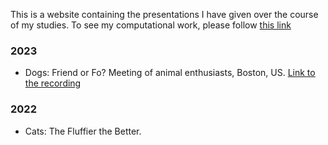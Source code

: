This is a website containing the presentations I have given over the course of my studies. To see my computational work, please follow [this link](https://github.com/tiacinzia)

### 2023

- Dogs: Friend or Fo? Meeting of animal enthusiasts, Boston, US. [Link to the recording](https://youtube.com)

### 2022

- Cats: The Fluffier the Better.

